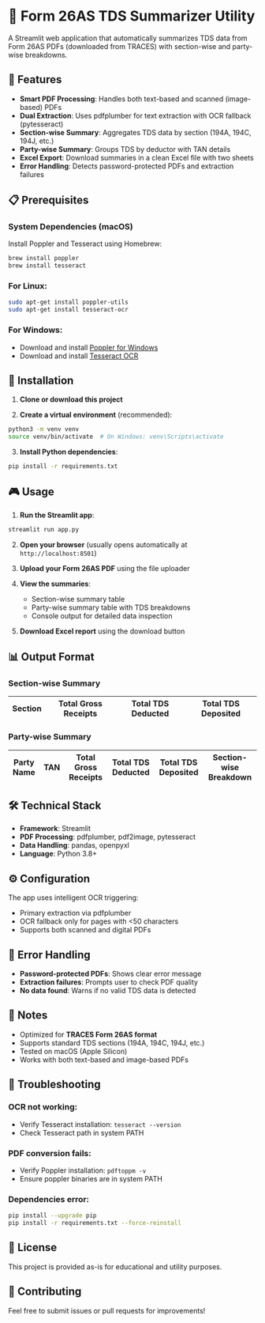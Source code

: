 # 🧾 Form 26AS TDS Summarizer Utility

A Streamlit web application that automatically summarizes TDS data from Form 26AS PDFs (downloaded from TRACES) with section-wise and party-wise breakdowns.

## 🎯 Features

- **Smart PDF Processing**: Handles both text-based and scanned (image-based) PDFs
- **Dual Extraction**: Uses pdfplumber for text extraction with OCR fallback (pytesseract)
- **Section-wise Summary**: Aggregates TDS data by section (194A, 194C, 194J, etc.)
- **Party-wise Summary**: Groups TDS by deductor with TAN details
- **Excel Export**: Download summaries in a clean Excel file with two sheets
- **Error Handling**: Detects password-protected PDFs and extraction failures

## 📋 Prerequisites

### System Dependencies (macOS)

Install Poppler and Tesseract using Homebrew:

```bash
brew install poppler
brew install tesseract
```

### For Linux:
```bash
sudo apt-get install poppler-utils
sudo apt-get install tesseract-ocr
```

### For Windows:
- Download and install [Poppler for Windows](http://blog.alivate.com.au/poppler-windows/)
- Download and install [Tesseract OCR](https://github.com/UB-Mannheim/tesseract/wiki)

## 🚀 Installation

1. **Clone or download this project**

2. **Create a virtual environment** (recommended):

```bash
python3 -m venv venv
source venv/bin/activate  # On Windows: venv\Scripts\activate
```

3. **Install Python dependencies**:

```bash
pip install -r requirements.txt
```

## 🎮 Usage

1. **Run the Streamlit app**:

```bash
streamlit run app.py
```

2. **Open your browser** (usually opens automatically at `http://localhost:8501`)

3. **Upload your Form 26AS PDF** using the file uploader

4. **View the summaries**:
   - Section-wise summary table
   - Party-wise summary table with TDS breakdowns
   - Console output for detailed data inspection

5. **Download Excel report** using the download button

## 📊 Output Format

### Section-wise Summary
| Section | Total Gross Receipts | Total TDS Deducted | Total TDS Deposited |
|---------|---------------------|-------------------|---------------------|

### Party-wise Summary
| Party Name | TAN | Total Gross Receipts | Total TDS Deducted | Total TDS Deposited | Section-wise Breakdown |
|------------|-----|---------------------|-------------------|---------------------|----------------------|

## 🛠️ Technical Stack

- **Framework**: Streamlit
- **PDF Processing**: pdfplumber, pdf2image, pytesseract
- **Data Handling**: pandas, openpyxl
- **Language**: Python 3.8+

## ⚙️ Configuration

The app uses intelligent OCR triggering:
- Primary extraction via pdfplumber
- OCR fallback only for pages with <50 characters
- Supports both scanned and digital PDFs

## 🧭 Error Handling

- **Password-protected PDFs**: Shows clear error message
- **Extraction failures**: Prompts user to check PDF quality
- **No data found**: Warns if no valid TDS data is detected

## 📝 Notes

- Optimized for **TRACES Form 26AS format**
- Supports standard TDS sections (194A, 194C, 194J, etc.)
- Tested on macOS (Apple Silicon)
- Works with both text-based and image-based PDFs

## 🐛 Troubleshooting

### OCR not working:
- Verify Tesseract installation: `tesseract --version`
- Check Tesseract path in system PATH

### PDF conversion fails:
- Verify Poppler installation: `pdftoppm -v`
- Ensure poppler binaries are in system PATH

### Dependencies error:
```bash
pip install --upgrade pip
pip install -r requirements.txt --force-reinstall
```

## 📄 License

This project is provided as-is for educational and utility purposes.

## 🤝 Contributing

Feel free to submit issues or pull requests for improvements!
